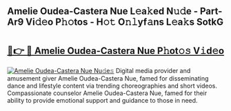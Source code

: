 ## Amelie Oudea-Castera Nue L𝚎a𝚔ed N𝚞𝚍e - Part-Ar9 Vi𝚍𝚎o P𝚑𝚘tos - H𝚘𝚝 O𝚗𝚕yf𝚊ns L𝚎a𝚔s SotkG

# <h2><a href="http://kfe0atp.oniu.top/?m=Amelie+Oudea-Castera+Nue">🔗👉 🔴 Amelie Oudea-Castera Nue P𝚑ot𝚘𝚜 V𝚒d𝚎o</a></h2>

[![Amelie Oudea-Castera Nue Nu𝚍e𝚜](https://i.imgur.com/0qMVB7G.gif)](http://kfe0atp.oniu.top/?m=Amelie+Oudea-Castera+Nue)
Digital media provider and amusement giver Amelie Oudea-Castera Nue, famed for disseminating dance and lifestyle content via trending choreographies and short videos. Compassionate counselor Amelie Oudea-Castera Nue, famed for their ability to provide emotional support and guidance to those in need.  
